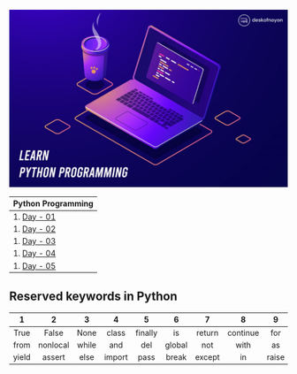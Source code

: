 ![Cover Image](assets/cover.jpg)



| Python Programming                                       |
|----------------------------------------------------------|
| 1. [Day - 01 ](./Day_1/learning_outcomes.md#day---01)    |
| 1. [Day - 02 ](./Day_2/learning_outcomes.md#day---02)    |
| 1. [Day - 03 ](./Day_3/learning_outcomes.md#day---03)    |
| 1. [Day - 04 ](./Day_4/learning_outcomes.md#day---04)    |
| 1. [Day - 05 ](./Day_5/learning_outcomes.md#day---05)    |


## Reserved keywords in Python
|   1   |     2    |   3   |    4   |    5    |    6   |    7   |     8    |   9   |   10   |  11 |  12 |
|:-----:|:--------:|:-----:|:------:|:-------:|:------:|:------:|:--------:|:-----:|:------:|:---:|:---:|
|  True |   False  |  None |  class | finally |   is   | return | continue |  for  | lambda | try | def |
|  from | nonlocal | while |   and  |   del   | global |   not  |   with   |   as  |  elif  |  if |  or |
| yield |  assert  |  else | import |   pass  |  break | except |    in    | raise |        |     |     |


